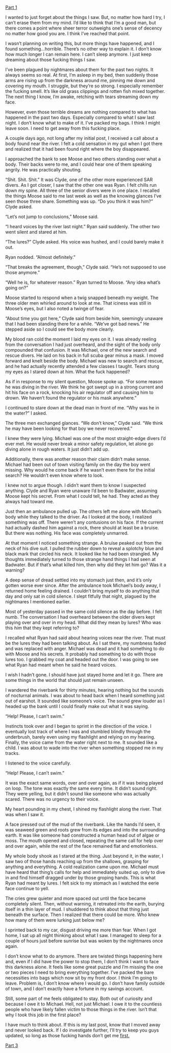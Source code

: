 [Part 1](https://www.reddit.com/r/nosleep/comments/dlhqu6/ive_been_a_search_and_rescue_diver_for_12_years/)

I wanted to just forget about the things I saw. But, no matter how hard I try, I can’t erase them from my mind. I’d like to think that I’m a good man, but there comes a point where sheer terror outweighs one’s sense of decency no matter how good you are. I think I’ve reached that point.

I wasn’t planning on writing this, but more things have happened, and I found something…horrible. There’s no other way to explain it. I don’t know how much longer I can remain here. I can’t sleep anymore. I just keep dreaming about those fucking things I saw.

I’ve been plagued by nightmares about them for the past two nights. It always seems so real. At first, I’m asleep in my bed, then suddenly those arms are rising up from the darkness around me, pinning me down and covering my mouth. I struggle, but they’re so strong. I especially remember the fucking smell. It’s like old grass clippings and rotten fish mixed together. The next thing I know, I’m awake, retching with tears streaming down my face.

However, even those terrible dreams are nothing compared to what has happened in the past two days. Especially compared to what I saw last night. I don’t know what to make of it. I’ve packed my bags. I think I might leave soon. I need to get away from this fucking place.

A couple days ago, not long after my initial post, I received a call about a body found near the river. I felt a cold sensation in my gut when I got there and realized that it had been found right where the boy disappeared.

I approached the bank to see Moose and two others standing over what a body. Their backs were to me, and I could hear one of them speaking angrily. He was practically shouting.

“Shit. Shit. Shit.” It was Clyde, one of the other more experienced SAR divers. As I got closer, I saw that the other one was Ryan. I felt chills run down my spine. All three of the senior divers were in one place. I recalled the things Moose said to me last week as well as the knowing glances I’ve seen those three share. Something was up. “Do you think it was him?” Clyde asked.

“Let’s not jump to conclusions,” Moose said.

“I heard voices by the river last night.” Ryan said suddenly. The other two went silent and stared at him.

“The lures?” Clyde asked. His voice was hushed, and I could barely make it out.

Ryan nodded. “Almost definitely.”

“That breaks the agreement, though,” Clyde said. “He’s not supposed to use those anymore.”

“Well he is, for whatever reason.” Ryan turned to Moose. “Any idea what’s going on?”

Moose started to respond when a twig snapped beneath my weight. The three older men whirled around to look at me. That iciness was still in Moose’s eyes, but I also noted a twinge of fear.

“About time you got here,” Clyde said from beside him, seemingly unaware that I had been standing there for a while. “We’ve got bad news.” He stepped aside so I could see the body more clearly.

My blood ran cold the moment I laid my eyes on it. I was already reeling from the conversation I had just overheard, and the sight of the body only compounded that confusion. It was Michael, one of the new search and rescue divers. He laid on his back in full scuba gear minus a mask. I moved forward and knelt beside the body. Michael was new to search and rescue, and he had actually recently attended a few classes I taught. Tears stung my eyes as I stared down at him. What the fuck happened?

As if in response to my silent question, Moose spoke up. “For some reason he was diving in the river. We think he got swept up in a strong current and hit his face on a rock, knocking his air regulator off and causing him to drown. We haven’t found the regulator or his mask anywhere.”

I continued to stare down at the dead man in front of me. “Why was he in the water?” I asked.

The three men exchanged glances. “We don’t know,” Clyde said. “We think he may have been looking for that boy we never recovered.”

I knew they were lying. Michael was one of the most straight-edge divers I’d ever met. He would never break a minor safety regulation, let alone go diving alone in rough waters. It just didn’t add up.

Additionally, there was another reason their claim didn’t make sense. Michael had been out of town visiting family on the day the boy went missing. Why would he come back if he wasn’t even there for the initial search? He wouldn’t even know where to look.

I knew not to argue though. I didn’t want them to know I suspected anything. Clyde and Ryan were unaware I’d been to Badwater, assuming Moose kept his secret. From what I could tell, he had. They acted as they always had toward me.

Just then an ambulance pulled up. The others left me alone with Michael’s body while they talked to the driver. As I looked at the body, I realized something was off. There weren’t any contusions on his face. If the current had actually dashed him against a rock, there should at least be a bruise. But there was nothing. His face was completely unmarred.

At that moment I noticed something strange. A bruise peaked out from the neck of his dive suit. I pulled the rubber down to reveal a splotchy blue and black mark that circled his neck. It looked like he had been strangled. My thoughts immediately turned to those strange hand things I had seen at Badwater. But if that’s what killed him, then why did they let him go? Was it a warning?

A deep sense of dread settled into my stomach just then, and it’s only gotten worse ever since. After the ambulance took Michael’s body away, I returned home feeling drained. I couldn’t bring myself to do anything that day and only sat in cold silence. I slept fitfully that night, plagued by the nightmares I mentioned earlier.

Most of yesterday passed in the same cold silence as the day before. I felt numb. The conversation I had overheard between the older divers kept playing over and over in my head. What did they mean by lures? Who was this *him* that they kept referring to?

I recalled what Ryan had said about hearing voices near the river. That must be the lures they had been talking about. As I sat there, my numbness faded and was replaced with anger. Michael was dead and it had something to do with Moose and his secrets. It probably had something to do with those lures too. I grabbed my coat and headed out the door. I was going to see what Ryan had meant when he said he heard voices.

I wish I hadn’t gone. I should have just stayed home and let it go. There are some things in the world that should just remain unseen.

I wandered the riverbank for thirty minutes, hearing nothing but the sounds of nocturnal animals. I was about to head back when I heard something just out of earshot. It sounded like someone’s voice. The sound grew louder as I headed up the bank until I could finally make out what it was saying.

“Help! Please, I can’t swim.”

Instincts took over and I began to sprint in the direction of the voice. I eventually lost track of where I was and stumbled blindly through the underbrush, barely even using my flashlight and relying on my hearing. Finally, the voice came from the water right next to me. It sounded like a child. I was about to wade into the river when something stopped me in my tracks.

I listened to the voice carefully.

“Help! Please, I can’t swim.”

It was the exact same words, over and over again, as if it was being played on loop. The tone was exactly the same every time. It didn’t sound right. They were yelling, but it didn’t sound like someone who was actually scared. There was no urgency to their voice.

My heart pounding in my chest, I shined my flashlight along the river. That was when I saw it.

A face pressed out of the mud of the riverbank. Like the hands I’d seen, it was seaweed green and roots grew from its edges and into the surrounding earth. It was like someone had constructed a human head out of algae or moss. The mouth opened and closed, repeating the same call for help over and over again, while the rest of the face remained flat and emotionless.

My whole body shook as I stared at the thing. Just beyond it, in the water, I saw two of those hands reaching up from the shallows, grasping for anything and everything. A cold realization came upon me. Michael must have heard that thing’s calls for help and immediately suited up, only to dive in and find himself dragged under by those groping hands. This is what Ryan had meant by lures. I felt sick to my stomach as I watched the eerie face continue to yell.

The cries grew quieter and more spaced out until the face became completely silent. Then, without warning, it retreated into the earth, burying itself in a thin layer of mud. I shuddered to think about that thing just beneath the surface. Then I realized that there could be more. Who knew how many of them were lurking just below me?

I sprinted back to my car, disgust driving me more than fear. When I got home, I sat up all night thinking about what I saw. I managed to sleep for a couple of hours just before sunrise but was woken by the nightmares once again.

I don’t know what to do anymore. There are twisted things happening here and, even if I did have the power to stop them, I don’t think I want to face this darkness alone. It feels like some great puzzle and I’m missing the one or two pieces I need to bring everything together. I’ve packed the bare necessities into bags which now sit by my front door. I think I’m going to leave. Problem is, I don’t know where I would go. I don’t have family outside of town, and I don’t exactly have a fortune in my savings account.

Still, some part of me feels obligated to stay. Both out of curiosity and because I owe it to Michael. Hell, not just Michael. I owe it to the countless people who have likely fallen victim to those things in the river. Isn’t that why I took this job in the first place?

I have much to think about. If this is my last post, know that I moved away and never looked back. If I do investigate further, I’ll try to keep you guys updated, so long as those fucking hands don’t get me [first.](https://reddit.com/r/travisliebert)

[Part 3](https://www.reddit.com/r/nosleep/comments/dnh0yb/ive_been_a_search_and_rescue_diver_for_12_years/)